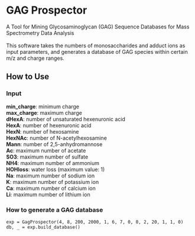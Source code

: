 # GAG Prospector
A Tool for Mining Glycosaminoglycan (GAG) Sequence Databases for Mass Spectrometry Data Analysis</br>
</br>
This software takes the numbers of monosaccharides and adduct ions as input parameters, and generates a database of GAG species within certain m/z and charge ranges.

## How to Use 
### Input 
<b>min_charge</b>: minimum charge</br>
<b>max_charge</b>: maximum charge</br>
<b>dHexA</b>: number of unsaturated hexenuronic acid</br>
<b>HexA</b>: number of hexenuronic acid</br>
<b>HexN</b>: number of hexosamine</br>
<b>HexNAc</b>: number of N-acetylhexosamine</br>
<b>Mann</b>: number of 2,5-anhydromannose</br>
<b>Ac</b>: maximum number of acetate</br>
<b>SO3</b>: maximum number of sulfate</br>
<b>NH4</b>: maximum number of ammonium</br>
<b>HOHloss</b>: water loss (maximum value: 1)</br>
<b>Na</b>: maximum number of sodium ion</br>
<b>K</b>: maximum number of potassium ion</br>
<b>Ca</b>: maximum number of calcium ion</br>
<b>Li</b>: maximum number of lithium ion</br>

### How to generate a GAG database
    exp = GagProspector(4, 8, 200, 2000, 1, 6, 7, 0, 0, 2, 20, 1, 1, 0)
    db, _ = exp.build_database()
    
